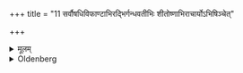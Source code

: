 +++
title = "11 सर्वौषधिविफाण्टाभिरद्भिर्गन्धवतीभिः शीतोष्णाभिराचार्योऽभिषिञ्चेत्"

+++

<details><summary>मूलम्</summary>

सर्वौषधिविफाण्टाभिरद्भिर्गन्धवतीभिः शीतोष्णाभिराचार्योऽभिषिञ्चेत् ११
</details>

<details><summary>Oldenberg</summary>

11. The teacher should besprinkle (him) with lukewarm, scented water, which has been boiled with all kinds of herbs.
</details>
